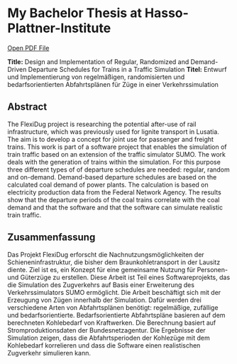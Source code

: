 # My Bachelor Thesis at Hasso-Plattner-Institute

[Open PDF File](https://github.com/CR1337/ba-cr/blob/main/thesis.pdf)

**Title:** Design and Implementation of Regular, Randomized and Demand-Driven Departure Schedules for Trains in a Traffic Simulation
**Titel:** Entwurf und Implementierung von regelmäßigen, randomisierten und bedarfsorientierten Abfahrtsplänen für Züge in einer Verkehrssimulation

## Abstract

The FlexiDug project is researching the potential after-use of rail infrastructure, which was previously used for lignite transport in Lusatia. The aim is to develop a concept for joint use for passenger and freight trains. This work is part of a software project that enables the simulation of train traffic based on an extension of the traffic simulator SUMO. The work deals with the generation of trains within the simulation. For this purpose three different types of of departure schedules are needed: regular, random and on-demand. Demand-based departure schedules are based on the calculated coal demand of power plants. The calculation is based on electricity production data from the Federal Network Agency. The results show that the departure periods of the coal trains correlate with the coal demand and that the software and that the software can simulate realistic train traffic.

## Zusammenfassung

Das Projekt FlexiDug erforscht die Nachnutzungsmöglichkeiten der Schieneninfrastruktur, die bisher dem Braunkohletransport in der Lausitz diente. Ziel ist es, ein Konzept für eine gemeinsame Nutzung für Personen- und Güterzüge zu erstellen. Diese Arbeit ist Teil eines Softwareprojekts, das die Simulation des Zugverkehrs auf Basis einer Erweiterung des Verkehrssimulators SUMO ermöglicht. Die Arbeit beschäftigt sich mit der Erzeugung von Zügen innerhalb der Simulation. Dafür werden drei verschiedene Arten von Abfahrtsplänen benötigt: regelmäßige, zufällige und bedarfsorientierte. Bedarfsorientierte Abfahrtspläne basieren auf dem berechneten Kohlebedarf von Kraftwerken. Die Berechnung basiert auf Stromproduktionsdaten der Bundesnetzagentur. Die Ergebnisse der Simulation zeigen, dass die Abfahrtsperioden der Kohlezüge mit dem Kohlebedarf korrelieren und dass die Software einen realistischen Zugverkehr simulieren kann.
